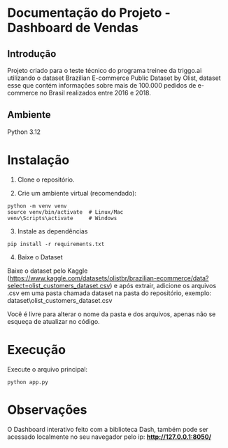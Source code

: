 # Documentação do Projeto - Dashboard de Vendas

## Introdução

Projeto criado para o teste técnico do programa treinee da triggo.ai utilizando o dataset Brazilian E-commerce Public Dataset by Olist, dataset esse que contém informações sobre mais de 100.000 pedidos de e-commerce no Brasil realizados entre 2016 e 2018.

## Ambiente
Python 3.12

# Instalação
1. Clone o repositório.

2. Crie um ambiente virtual (recomendado):

```
python -m venv venv
source venv/bin/activate  # Linux/Mac
venv\Scripts\activate     # Windows
```
3. Instale as dependências
```
pip install -r requirements.txt
```
4. Baixe o Dataset

Baixe o dataset pelo Kaggle (https://www.kaggle.com/datasets/olistbr/brazilian-ecommerce/data?select=olist_customers_dataset.csv) e após extrair, adicione os arquivos .csv em uma pasta chamada dataset na pasta do repositório, exemplo: dataset\olist_customers_dataset.csv

Você é livre para alterar o nome da pasta e dos arquivos, apenas não se esqueça de atualizar no código.

# Execução
Execute o arquivo principal:

```
python app.py
```

# Observações

O Dashboard interativo feito com a biblioteca Dash, também pode ser acessado localmente no seu navegador pelo ip: **http://127.0.0.1:8050/**


